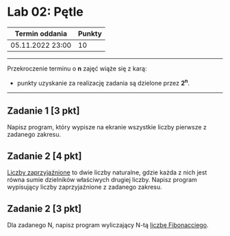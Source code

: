 # Lab 02: Pętle

| Termin oddania | Punkty     |
|----------------|:-----------|
|    05.11.2022 23:00 |   10        |

--- 
Przekroczenie terminu o **n** zajęć wiąże się z karą:
- punkty uzyskanie za realizację zadania są dzielone przez **2<sup>n</sup>**.

--- 
## Zadanie 1 [3 pkt]
Napisz program, który wypisze na ekranie wszystkie liczby pierwsze z zadanego zakresu.

## Zadanie 2 [4 pkt]
[Liczby zaprzyjaźnione](https://pl.wikipedia.org/wiki/Liczby_zaprzyja%C5%BAnione) 
to dwie liczby naturalne, gdzie każda z nich jest równa sumie dzielników właściwych drugiej liczby. 
Napisz program wypisujący liczby zaprzyjaźnione z zadanego zakresu.

## Zadanie 2 [3 pkt]
Dla zadanego N, napisz program wyliczający N-tą [liczbę Fibonacciego](https://pl.wikipedia.org/wiki/Ci%C4%85g_Fibonacciego).
